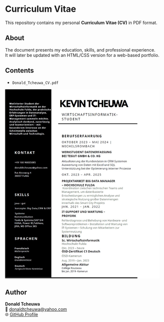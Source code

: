 # Curriculum Vitae

This repository contains my personal **Curriculum Vitae (CV)** in PDF format.

## About
The document presents my education, skills, and professional experience.  
It will later be updated with an HTML/CSS version for a web-based portfolio.

## Contents
- `Donald_Tcheuwa_CV.pdf`

![CV Preview](cv-preview.jpg)

## Author
**Donald Tcheuwa**  
📧 donaldtcheuwa@yahoo.com  
🌐 [GitHub Profile](https://github.com/DonaldTcheuwa)
